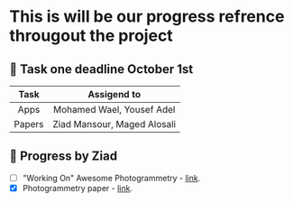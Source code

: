 # This is will be our progress refrence througout the project

🤖 Task one deadline October 1st
--------------------------------
| Task | Assigend to  |
| :-----: | :-----: |
| Apps | Mohamed Wael, Yousef Adel |
| Papers | Ziad Mansour, Maged Alosali |


## 🐘 Progress by Ziad
- [ ] "Working On" Awesome Photogrammetry - [link](https://github.com/awesome-photogrammetry/awesome-photogrammetry).
- [X] Photogrammetry paper - [link](https://ethz.ch/content/dam/ethz/special-interest/baug/igp/photogrammetry-remote-sensing-dam/documents/pdf/Papers/Photogrammetry%202020.pdf).
